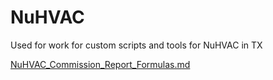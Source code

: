 # NuHVAC
Used for work for custom scripts and tools for NuHVAC in TX

[NuHVAC_Commission_Report_Formulas.md](https://github.com/DaMan613/NuHVAC/blob/main/NuHVAC_Commission_Report_Formulas.md)
